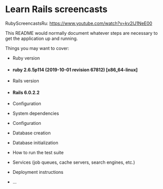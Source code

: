 # Learn Rails screencasts

RubyScreencastsRu: https://www.youtube.com/watch?v=kv2IJ1NeE00


This README would normally document whatever steps are necessary to get the
application up and running.

Things you may want to cover:

* Ruby version
* #### ruby 2.6.5p114 (2019-10-01 revision 67812) [x86_64-linux]
* Rails version
* #### Rails 6.0.2.2
* Configuration

* System dependencies

* Configuration

* Database creation

* Database initialization

* How to run the test suite

* Services (job queues, cache servers, search engines, etc.)

* Deployment instructions

* ...
